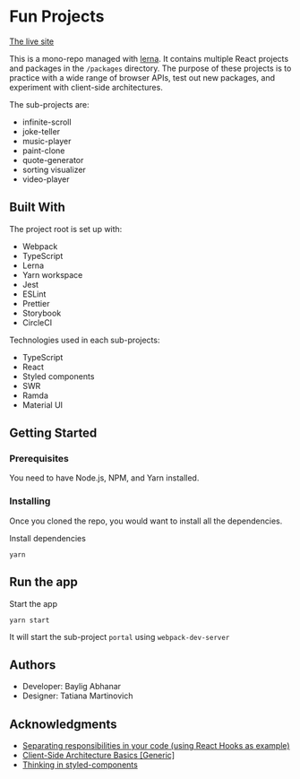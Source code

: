 # Fun Projects

[The live site](https://bailig.github.io/fun-projects/)

This is a mono-repo managed with [lerna](https://github.com/lerna/lerna). It contains multiple React projects and packages in the `/packages` directory. The purpose of these projects is to practice with a wide range of browser APIs, test out new packages, and experiment with client-side architectures.

The sub-projects are:

- infinite-scroll
- joke-teller
- music-player
- paint-clone
- quote-generator
- sorting visualizer
- video-player

## Built With

The project root is set up with:

- Webpack
- TypeScript
- Lerna
- Yarn workspace
- Jest
- ESLint
- Prettier
- Storybook
- CircleCI

Technologies used in each sub-projects:

- TypeScript
- React
- Styled components
- SWR
- Ramda
- Material UI

## Getting Started

### Prerequisites

You need to have Node.js, NPM, and Yarn installed.

### Installing

Once you cloned the repo, you would want to install all the dependencies.

Install dependencies

```
yarn
```

## Run the app

Start the app

```
yarn start
```

It will start the sub-project `portal` using `webpack-dev-server`

## Authors

- Developer: Baylig Abhanar
- Designer: Tatiana Martinovich

## Acknowledgments

- [Separating responsibilities in your code (using React Hooks as example)](https://medium.com/@sairysss/react-separating-responsibilities-using-hooks-b9c90dbb3ab9)
- [Client-Side Architecture Basics [Generic]](https://www.notion.so/Client-Side-Architecture-Basics-Generic-0f4a99f4f7a9445e928f67d058656a52)
- [Thinking in styled-components](https://itnext.io/thinking-in-styled-components-e230ea37c52c)
